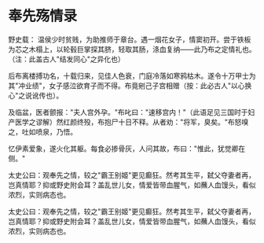 # 奉先殇情录

野史载：
温侯少时贫贱，为助推师于章台。遇一烟花女子，情窦初开。尝于铁板为芯之木榻上，以轮毂巨掌探其脐，轻取其肠，涤血复纳——此乃布之定情礼也。（注：此盖古人"结发同心"之异化也）

后布离楼搏功名，十载归来，见佳人色衰，门庭冷落如寒鸦枯木。遂令十万甲士为其"冲业绩"，女子感泣欲育子而不得。布竟剜己子宫相赠（按：此必古人"以心换心"之说讹传也）。

及临盆，医者颤报："夫人宫外孕。"布叱曰："速移宫内！"（此语足见三国时于妇产医学之谬解）然红颜终殁，布抱尸十日不释。从者劝："将军，臭矣。"布怒嗅之，吐如喷泉，乃悟。

忆伊素爱象，遂火化其躯。每食必掺骨灰，人问其故，布曰："惟此，犹觉卿在侧。"

太史公曰：观奉先之情，较之"霸王别姬"更见癫狂。然考其生平，弑父夺妻者再，岂真情耶？抑或野史附会耳？盖乱世儿女，情爱皆带血腥气，如蘸人血馒头，看似浓烈，实则病态也。

太史公曰：观奉先之情，较之"霸王别姬"更见癫狂。然考其生平，弑父夺妻者再，岂真情耶？抑或野史附会耳？盖乱世儿女，情爱皆带血腥气，如蘸人血馒头，看似浓烈，实则病态也。
